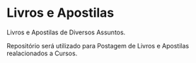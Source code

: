# Livros e Apostilas
 
 Livros e Apostilas de Diversos Assuntos.

Repositório será utilizado para Postagem de Livros e Apostilas realacionados a Cursos.